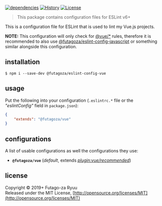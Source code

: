 [![dependencies](https://img.shields.io/david/futagoza/eslint-config-futagozaryuu.svg?path=packages/@futagoza/eslint-config-vue)](https://david-dm.org/futagoza/eslint-config-futagozaryuu?path=packages/@futagoza/eslint-config-vue)
[![History](https://img.shields.io/badge/history-CHANGELOG.md-orange.svg)](https://github.com/futagoza/eslint-config-futagozaryuu/blob/master/CHANGELOG.md)
[![License](https://img.shields.io/badge/license-mit-blue.svg)](https://opensource.org/licenses/MIT)

> This package contains configuration files for ESLint v6+<br>

This is a configuration file for ESLint that is used to lint my Vue.js projects.

**NOTE:** This configuration will only check for [@vue/*][VUE] rules, therefore it is recommended to also use [@futagoza/eslint-config-javascript][ECJ] or something similar alongside this configuration.

## installation

```console
$ npm i --save-dev @futagoza/eslint-config-vue
```

## usage

Put the following into your configuration (`.eslintrc.*` file or the _"eslintConfig"_ field in `package.json`):

```json
{
    "extends": "@futagoza/vue"
}
```

## configurations

A list of usable configurations as well the configurations they use:

- __`@futagoza/vue`__ (_default_, extends _[plugin:vue/recommended][VUE]_)

[VUE]: https://eslint.vuejs.org
[ECJ]: https://www.npmjs.com/package/@futagoza/eslint-config-javascript

## license

Copyright © 2019+ Futago-za Ryuu<br>
Released under the MIT License, [http://opensource.org/licenses/MIT](http://opensource.org/licenses/MIT)
